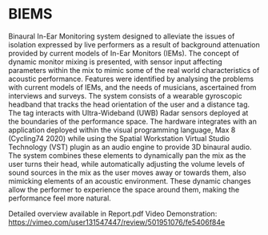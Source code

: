 # BIEMS
Binaural In-Ear Monitoring system designed to alleviate the issues of isolation expressed by live performers as a result of background attenuation provided by current models of In-Ear Monitors (IEMs). The concept of dynamic monitor mixing is presented, with sensor input affecting parameters within the mix to mimic some of the real world characteristics of acoustic performance. Features were identified by analysing the problems with current models of IEMs, and the needs of musicians, ascertained from interviews and surveys. The system consists of a wearable gyroscopic headband that tracks the head orientation of the user and a distance tag. The tag interacts with Ultra-Wideband (UWB) Radar sensors deployed at the boundaries of the performance space. The hardware integrates with an application deployed within the visual programming language, Max 8 (Cycling74 2020) while using the Spatial Workstation Virtual Studio Technology (VST) plugin as an audio engine to provide 3D binaural audio. The system combines these elements to dynamically pan the mix as the user turns their head, while automatically adjusting the volume levels of sound sources in the mix as the user moves away or towards them, also mimicking elements of an acoustic environment. These dynamic changes allow the performer to experience the space around them, making the performance feel more natural.

Detailed overview available in Report.pdf
Video Demonstration: https://vimeo.com/user131547447/review/501951076/fe5406f84e
